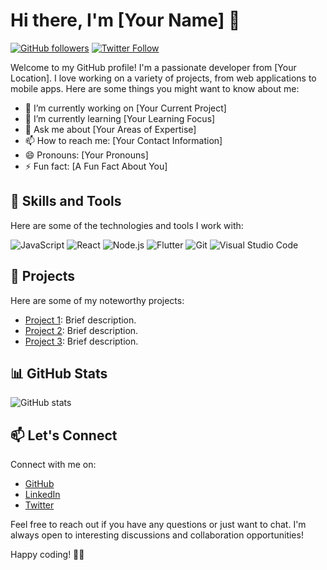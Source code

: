 # Hi there, I'm [Your Name] 👋

[![GitHub followers](https://img.shields.io/github/followers/mahrus-rohisyam?label=Follow&style=social)](https://github.com/mahrus-rohisyam)
[![Twitter Follow](https://img.shields.io/twitter/follow/your-twitter-handle?style=social)](https://twitter.com/your-twitter-handle)

Welcome to my GitHub profile! I'm a passionate developer from [Your Location]. I love working on a variety of projects, from web applications to mobile apps. Here are some things you might want to know about me:

- 🔭 I’m currently working on [Your Current Project]
- 🌱 I’m currently learning [Your Learning Focus]
- 💬 Ask me about [Your Areas of Expertise]
- 📫 How to reach me: [Your Contact Information]
- 😄 Pronouns: [Your Pronouns]
- ⚡ Fun fact: [A Fun Fact About You]

## 🚀 Skills and Tools

Here are some of the technologies and tools I work with:

![JavaScript](https://img.shields.io/badge/-JavaScript-323330?style=flat-square&logo=javascript)
![React](https://img.shields.io/badge/-React-323330?style=flat-square&logo=react)
![Node.js](https://img.shields.io/badge/-Node.js-323330?style=flat-square&logo=node.js)
![Flutter](https://img.shields.io/badge/-Flutter-323330?style=flat-square&logo=flutter)
![Git](https://img.shields.io/badge/-Git-323330?style=flat-square&logo=git)
![Visual Studio Code](https://img.shields.io/badge/-Visual%20Studio%20Code-323330?style=flat-square&logo=visual-studio-code)

## 🌟 Projects

Here are some of my noteworthy projects:

- [Project 1](link-to-project1): Brief description.
- [Project 2](link-to-project2): Brief description.
- [Project 3](link-to-project3): Brief description.

## 📊 GitHub Stats

![GitHub stats](https://github-readme-stats.vercel.app/api?username=mahrus-rohisyam&show_icons=true&theme=dark)

## 📫 Let's Connect

Connect with me on:

- [GitHub](https://github.com/mahrus-rohisyam)
- [LinkedIn](https://www.linkedin.com/in/your-linkedin-profile)
- [Twitter](https://twitter.com/your-twitter-handle)

Feel free to reach out if you have any questions or just want to chat. I'm always open to interesting discussions and collaboration opportunities!

Happy coding! 👨‍💻
